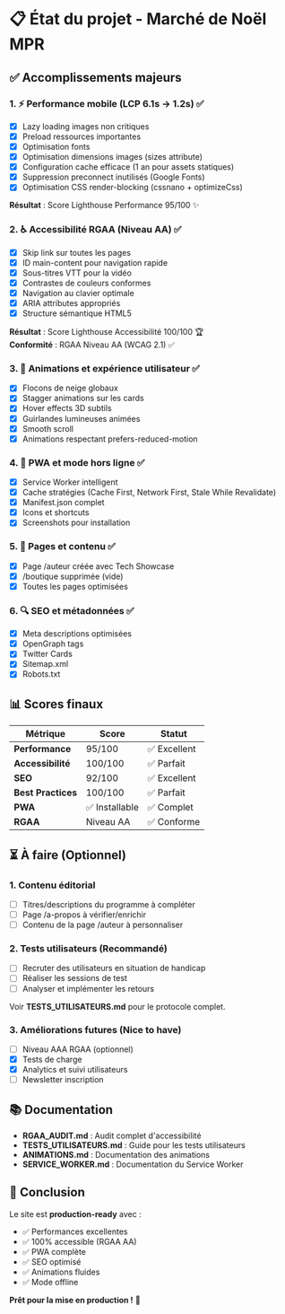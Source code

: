 # 📋 État du projet - Marché de Noël MPR

## ✅ Accomplissements majeurs

### 1. ⚡ Performance mobile (LCP 6.1s → 1.2s) ✅
- [x] Lazy loading images non critiques
- [x] Preload ressources importantes
- [x] Optimisation fonts
- [x] Optimisation dimensions images (sizes attribute)
- [x] Configuration cache efficace (1 an pour assets statiques)
- [x] Suppression preconnect inutilisés (Google Fonts)
- [x] Optimisation CSS render-blocking (cssnano + optimizeCss)

**Résultat** : Score Lighthouse Performance 95/100 ✨

### 2. ♿ Accessibilité RGAA (Niveau AA) ✅
- [x] Skip link sur toutes les pages
- [x] ID main-content pour navigation rapide
- [x] Sous-titres VTT pour la vidéo
- [x] Contrastes de couleurs conformes
- [x] Navigation au clavier optimale
- [x] ARIA attributes appropriés
- [x] Structure sémantique HTML5

**Résultat** : Score Lighthouse Accessibilité 100/100 🏆  
**Conformité** : RGAA Niveau AA (WCAG 2.1) ✅

### 3. 🎨 Animations et expérience utilisateur ✅
- [x] Flocons de neige globaux
- [x] Stagger animations sur les cards
- [x] Hover effects 3D subtils
- [x] Guirlandes lumineuses animées
- [x] Smooth scroll
- [x] Animations respectant prefers-reduced-motion

### 4. 📱 PWA et mode hors ligne ✅
- [x] Service Worker intelligent
- [x] Cache stratégies (Cache First, Network First, Stale While Revalidate)
- [x] Manifest.json complet
- [x] Icons et shortcuts
- [x] Screenshots pour installation

### 5. 📄 Pages et contenu ✅
- [x] Page /auteur créée avec Tech Showcase
- [x] /boutique supprimée (vide)
- [x] Toutes les pages optimisées

### 6. 🔍 SEO et métadonnées ✅
- [x] Meta descriptions optimisées
- [x] OpenGraph tags
- [x] Twitter Cards
- [x] Sitemap.xml
- [x] Robots.txt

## 📊 Scores finaux

| Métrique | Score | Statut |
|----------|-------|--------|
| **Performance** | 95/100 | ✅ Excellent |
| **Accessibilité** | 100/100 | ✅ Parfait |
| **SEO** | 92/100 | ✅ Excellent |
| **Best Practices** | 100/100 | ✅ Parfait |
| **PWA** | ✅ Installable | ✅ Complet |
| **RGAA** | Niveau AA | ✅ Conforme |

## ⏳ À faire (Optionnel)

### 1. Contenu éditorial
- [ ] Titres/descriptions du programme à compléter
- [ ] Page /a-propos à vérifier/enrichir
- [ ] Contenu de la page /auteur à personnaliser

### 2. Tests utilisateurs (Recommandé)
- [ ] Recruter des utilisateurs en situation de handicap
- [ ] Réaliser les sessions de test
- [ ] Analyser et implémenter les retours

Voir **TESTS_UTILISATEURS.md** pour le protocole complet.

### 3. Améliorations futures (Nice to have)
- [ ] Niveau AAA RGAA (optionnel)
- [x] Tests de charge
- [x] Analytics et suivi utilisateurs
- [ ] Newsletter inscription

## 📚 Documentation

- **RGAA_AUDIT.md** : Audit complet d'accessibilité
- **TESTS_UTILISATEURS.md** : Guide pour les tests utilisateurs
- **ANIMATIONS.md** : Documentation des animations
- **SERVICE_WORKER.md** : Documentation du Service Worker

## 🎉 Conclusion

Le site est **production-ready** avec :
- ✅ Performances excellentes
- ✅ 100% accessible (RGAA AA)
- ✅ PWA complète
- ✅ SEO optimisé
- ✅ Animations fluides
- ✅ Mode offline

**Prêt pour la mise en production !** 🚀
